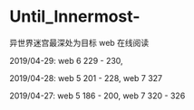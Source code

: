 # Until_Innermost-
异世界迷宫最深处为目标 web 在线阅读

2019/04-29: 
web 6 229 - 230,

2019/04-28: 
web 5 201 - 228, 
web 7 327

2019/04-27: 
web 5 186 - 200, 
web 7 320 - 326

